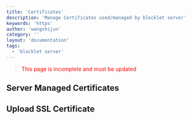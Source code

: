 ```yaml
---
title: 'Certificates'
description: 'Manage Certificates used/managed by blocklet server'
keywords: 'https'
author: 'wangshijun'
category: ''
layout: 'documentation'
tags:
  - 'blocklet server'
---
```


> <p style="color:red">This page is incomplete and must be updated</p>

## Server Managed Certificates


## Upload SSL Certificate
